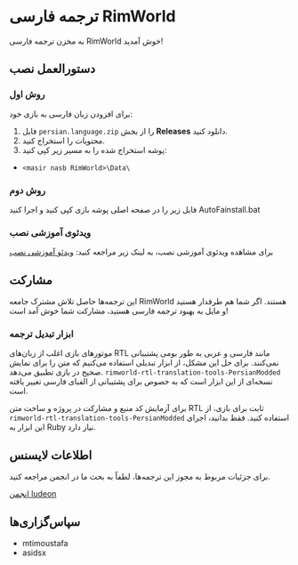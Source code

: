 # ترجمه فارسی RimWorld

به مخزن ترجمه فارسی RimWorld خوش آمدید!

## دستورالعمل نصب

### روش اول

برای افزودن زبان فارسی به بازی خود:
1. فایل `persian.language.zip` را از بخش **Releases** دانلود کنید.
2. محتویات را استخراج کنید.
3. پوشه استخراج شده را به مسیر زیر کپی کنید:
* ` <masir nasb RimWorld>\Data\ `
### روش دوم

فایل زیر را در صفحه اصلی پوشه بازی کپی کنید و اجرا کنید
AutoFainstall.bat


### ویدئوی آموزشی نصب
برای مشاهده ویدئوی آموزشی نصب، به لینک زیر مراجعه کنید:
[ویدئو آموزشی نصب](https://www.youtube.com/watch?v=sgoDRB_fIAI)


## مشارکت
این ترجمه‌ها حاصل تلاش مشترک جامعه RimWorld هستند. اگر شما هم طرفدار هستید و مایل به بهبود ترجمه فارسی هستید، مشارکت شما خوش آمد است!

### ابزار تبدیل ترجمه
موتورهای بازی اغلب از زبان‌های RTL مانند فارسی و عربی به طور بومی پشتیبانی نمی‌کنند. برای حل این مشکل، از ابزار تبدیلی استفاده می‌کنیم که متن را برای نمایش صحیح در بازی تطبیق می‌دهد. `rimworld-rtl-translation-tools-PersianModded` نسخه‌ای از این ابزار است که به خصوص برای پشتیبانی از الفبای فارسی تغییر یافته است.

برای آزمایش کد منبع و مشارکت در پروژه و ساخت متن RTL ثابت برای بازی، از `rimworld-rtl-translation-tools-PersianModded` استفاده کنید. فقط بدانید، اجرای این ابزار به Ruby نیاز دارد.

## اطلاعات لایسنس
برای جزئیات مربوط به مجوز این ترجمه‌ها، لطفاً به بحث ما در انجمن مراجعه کنید.

[انجمن ludeon](http://ludeon.com/forums/index.php?topic=2933.0)

## سپاس‌گزاری‌ها
- mtimoustafa
- asidsx

